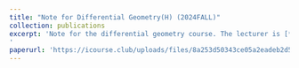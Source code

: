 ```yaml
---
title: "Note for Differential Geometry(H) (2024FALL)"
collection: publications
excerpt: 'Note for the differential geometry course. The lecturer is [**Prof. Liu Shiping**](http://staff.ustc.edu.cn/~spliu/index.html). Coverage: Chap 1-5,7,8.1-8.3 of ***Differential Geometry*** by **Chen Qing**.
'
paperurl: 'https://icourse.club/uploads/files/8a253d50343ce05a2eadeb2d50f0404d45df63b5.pdf'
---
```


